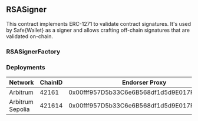 ## RSASigner

This contract implements ERC-1271 to validate contract signatures. It's used by Safe{Wallet} as a signer and allows crafting off-chain signatures that are validated on-chain.

### RSASignerFactory

### Deployments

| Network          | ChainID | Endorser Proxy                             |
| ---------------- | ------- | ------------------------------------------ |
| Arbitrum         | 42161   | 0x00fff957D5b33C6e6B568df1d5d9E017F509e6Aa |
| Arbitrum Sepolia | 421614  | 0x00fff957D5b33C6e6B568df1d5d9E017F509e6Aa |
